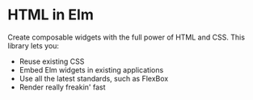 # HTML in Elm

Create composable widgets with the full power of HTML and CSS. This library lets you:

  * Reuse existing CSS
  * Embed Elm widgets in existing applications
  * Use all the latest standards, such as FlexBox
  * Render really freakin' fast

